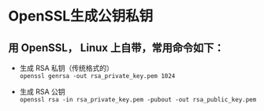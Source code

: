 # OpenSSL生成公钥私钥

## 用 OpenSSL， Linux 上自带，常用命令如下：  
* 生成 RSA 私钥（传统格式的）  
`openssl genrsa -out rsa_private_key.pem 1024`

* 生成 RSA 公钥  
`openssl rsa -in rsa_private_key.pem -pubout -out rsa_public_key.pem`
             